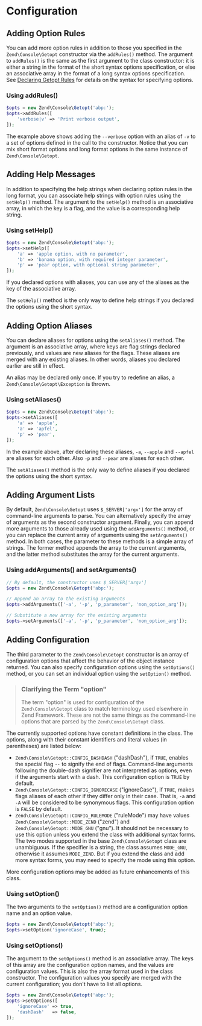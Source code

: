 # Configuration

## Adding Option Rules

You can add more option rules in addition to those you specified in the
`Zend\Console\Getopt` constructor via the `addRules()` method. The argument to
`addRules()` is the same as the first argument to the class constructor: it is
either a string in the format of the short syntax options specification, or else
an associative array in the format of a long syntax options specification.  See
[Declaring Getopt Rules](rules.md) for details on the syntax for specifying
options.

### Using addRules()

```php
$opts = new Zend\Console\Getopt('abp:');
$opts->addRules([
    'verbose|v' => 'Print verbose output',
]);
```

The example above shows adding the `--verbose` option with an alias of `-v` to a set of options
defined in the call to the constructor. Notice that you can mix short format options and long format
options in the same instance of `Zend\Console\Getopt`.

## Adding Help Messages

In addition to specifying the help strings when declaring option rules in the
long format, you can associate help strings with option rules using the
`setHelp()` method. The argument to the `setHelp()` method is an associative
array, in which the key is a flag, and the value is a corresponding help string.

### Using setHelp()

```php
$opts = new Zend\Console\Getopt('abp:');
$opts->setHelp([
    'a' => 'apple option, with no parameter',
    'b' => 'banana option, with required integer parameter',
    'p' => 'pear option, with optional string parameter',
]);
```

If you declared options with aliases, you can use any of the aliases as the key
of the associative array.

The `setHelp()` method is the only way to define help strings if you declared
the options using the short syntax.

## Adding Option Aliases

You can declare aliases for options using the `setAliases()` method. The
argument is an associative array, where keys are flag strings declared
previously, and values are new aliases for the flags.  These aliases are
merged with any existing aliases. In other words, aliases you declared earlier
are still in effect.

An alias may be declared only once. If you try to redefine an alias, a
`Zend\Console\Getopt\Exception` is thrown.

### Using setAliases()

```php
$opts = new Zend\Console\Getopt('abp:');
$opts->setAliases([
    'a' => 'apple',
    'a' => 'apfel',
    'p' => 'pear',
]);
```

In the example above, after declaring these aliases, `-a`, `--apple` and
`--apfel` are aliases for each other. Also `-p` and `--pear` are aliases for
each other.

The `setAliases()` method is the only way to define aliases if you declared the
options using the short syntax.

## Adding Argument Lists

By default, `Zend\Console\Getopt` uses `$_SERVER['argv']` for the array of
command-line arguments to parse. You can alternatively specify the array of
arguments as the second constructor argument.  Finally, you can append more
arguments to those already used using the `addArguments()` method, or you can
replace the current array of arguments using the `setArguments()` method. In
both cases, the parameter to these methods is a simple array of strings. The
former method appends the array to the current arguments, and the latter method
substitutes the array for the current arguments.

### Using addArguments() and setArguments()

```php
// By default, the constructor uses $_SERVER['argv']
$opts = new Zend\Console\Getopt('abp:');

// Append an array to the existing arguments
$opts->addArguments(['-a', '-p', 'p_parameter', 'non_option_arg']);

// Substitute a new array for the existing arguments
$opts->setArguments(['-a', '-p', 'p_parameter', 'non_option_arg']);
```

## Adding Configuration

The third parameter to the `Zend\Console\Getopt` constructor is an array of
configuration options that affect the behavior of the object instance returned.
You can also specify configuration options using the `setOptions()` method, or
you can set an individual option using the `setOption()` method.

> ### Clarifying the Term "option"
>
> The term "option" is used for configuration of the `Zend\Console\Getopt` class
> to match terminology used elsewhere in Zend Framework. These are not the same
> things as the command-line options that are parsed by the
> `Zend\Console\Getopt` class.

The currently supported options have constant definitions in the class. The
options, along with their constant identifiers and literal values (in
parentheses) are listed below:

- `Zend\Console\Getopt::CONFIG_DASHDASH` ("dashDash"), if `TRUE`, enables the
  special flag `--` to signify the end of flags. Command-line arguments
  following the double-dash signifier are not interpreted as options, even if
  the arguments start with a dash. This configuration option is `TRUE` by
  default.
- `Zend\Console\Getopt::CONFIG_IGNORECASE` ("ignoreCase"), if `TRUE`, makes
  flags aliases of each other if they differ only in their case. That is, `-a`
  and `-A` will be considered to be synonymous flags. This configuration option
  is `FALSE` by default.
- `Zend\Console\Getopt::CONFIG_RULEMODE` ("ruleMode") may have values
  `Zend\Console\Getopt::MODE_ZEND` ("zend") and `Zend\Console\Getopt::MODE_GNU`
  ("gnu"). It should not be necessary to use this option unless you extend the
  class with additional syntax forms. The two modes supported in the base
  `Zend\Console\Getopt` class are unambiguous. If the specifier is a string, the
  class assumes `MODE_GNU`, otherwise it assumes `MODE_ZEND`. But if you extend
  the class and add more syntax forms, you may need to specify the mode using
  this option.

More configuration options may be added as future enhancements of this class.

### Using setOption()

The two arguments to the `setOption()` method are a configuration option name
and an option value.

```php
$opts = new Zend\Console\Getopt('abp:');
$opts->setOption('ignoreCase', true);
```

### Using setOptions()

The argument to the `setOptions()` method is an associative array. The keys of
this array are the configuration option names, and the values are configuration
values. This is also the array format used in the class constructor. The
configuration values you specify are merged with the current configuration; you
don't have to list all options.

```php
$opts = new Zend\Console\Getopt('abp:');
$opts->setOptions([
    'ignoreCase' => true,
    'dashDash'   => false,
]);
```
